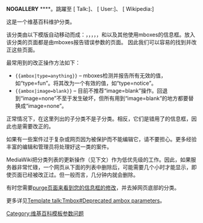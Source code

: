__NOGALLERY__ ****。跳躍至 \[ Talk:\]、 \[ User:\]、 \[ Wikipedia:\]

这是一个维基百科维护分类。

该分类由以下模版自动移动而成：，，，，，和以及其他使用mboxes的信息框。放入该分类的页面都是由mboxes报告错误参数的页面。 因此我们可以容易的找到并改正这些页面。

最常用到的改正操作方法如下：

  - `{{ambox|type=anything}}` – mboxes检测并报告所有无效的值，如“type=fun”。将其改为一个有效的值，如“type=notice”。
  - `{{ambox|image=blank}}` – 目前不推荐“image=blank”操作。回退到“image=none”不至于发生破坏，但所有用到“image=blank”的地方都要替换成“image=none”。

正常情况下，在这里列出的子分类不是子分类。相反，它们是错用了的信息框，因此也是需要改正的。

如果有一些案件过于复杂或网页因为被保护而不能编辑它，请不要担心。更多经验丰富的编辑和管理员将处理好这一类的案件。

MediaWiki把分类列表的更新操作（见下文）作为低优先级的工作。因此，如果服务器非常忙碌，一个网页从下面的列表中删除后，可能需要几个小时才能显示，即使页面已经被改正过。但一般而言，几分钟内就会删除。

有时您需要[purge页面来看到您的信息框的修改](https://zh.wikipedia.org/wiki/Wikipedia:Purge "wikilink")，并去掉网页底部的分类。

更多详见[Template talk:Tmbox\#Deprecated ambox parameters](https://zh.wikipedia.org/wiki/Template_talk:Tmbox#Deprecated_ambox_parameters "wikilink")。

[Category:维基百科模板参数问题](https://zh.wikipedia.org/wiki/Category:维基百科模板参数问题 "wikilink")